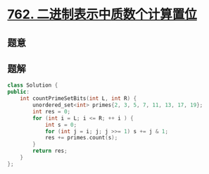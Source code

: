 #  [762. 二进制表示中质数个计算置位](https://leetcode-cn.com/problems/prime-number-of-set-bits-in-binary-representation/)

## 题意



## 题解



```c++
class Solution {
public:
    int countPrimeSetBits(int L, int R) {
        unordered_set<int> primes{2, 3, 5, 7, 11, 13, 17, 19};
        int res = 0;
        for (int i = L; i <= R; ++ i ) {
            int s = 0;
            for (int j = i; j; j >>= 1) s += j & 1;
            res += primes.count(s);
        }
        return res;
    }
};
```



```python3

```

